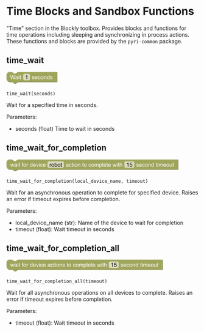 # Time Blocks and Sandbox Functions

"Time" section in the Blockly toolbox. Provides blocks and functions for time operations including sleeping and synchronizing in process actions. These functions and blocks are provided by the `pyri-common` package.

## time_wait

![](figures/blocks/time_wait.png)

    time_wait(seconds)

Wait for a specified time in seconds.

Parameters:

* seconds (float) Time to wait in seconds

## time_wait_for_completion

![](figures/blocks/time_wait_for_completion.png)

    time_wait_for_completion(local_device_name, timeout)

Wait for an asynchronous operation to complete for specified
device. Raises an error if timeout expires before completion.

Parameters:

* local_device_name (str): Name of the device to wait for completion
* timeout (float): Wait timeout in seconds

## time_wait_for_completion_all

![](figures/blocks/time_wait_for_completion_all.png)

    time_wait_for_completion_all(timeout)

Wait for all asynchronous operations on all devices to complete.
Raises an error if timeout expires before completion.

Parameters:

* timeout (float): Wait timeout in seconds